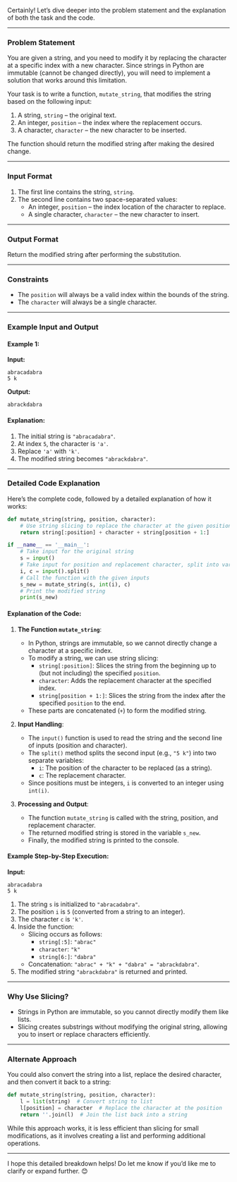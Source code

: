 Certainly! Let’s dive deeper into the problem statement and the explanation of both the task and the code.

---

### **Problem Statement**

You are given a string, and you need to modify it by replacing the character at a specific index with a new character. Since strings in Python are immutable (cannot be changed directly), you will need to implement a solution that works around this limitation.

Your task is to write a function, `mutate_string`, that modifies the string based on the following input:
1. A string, `string` – the original text.
2. An integer, `position` – the index where the replacement occurs.
3. A character, `character` – the new character to be inserted.

The function should return the modified string after making the desired change.

---

### **Input Format**
1. The first line contains the string, `string`.
2. The second line contains two space-separated values:
   - An integer, `position` – the index location of the character to replace.
   - A single character, `character` – the new character to insert.

---

### **Output Format**
Return the modified string after performing the substitution.

---

### **Constraints**
- The `position` will always be a valid index within the bounds of the string.
- The `character` will always be a single character.

---

### **Example Input and Output**

#### Example 1:
**Input:**
```
abracadabra
5 k
```

**Output:**
```
abrackdabra
```

#### Explanation:
1. The initial string is `"abracadabra"`.
2. At index `5`, the character is `'a'`.
3. Replace `'a'` with `'k'`.
4. The modified string becomes `"abrackdabra"`.

---

### **Detailed Code Explanation**

Here’s the complete code, followed by a detailed explanation of how it works:

```python
def mutate_string(string, position, character):
    # Use string slicing to replace the character at the given position
    return string[:position] + character + string[position + 1:]

if __name__ == '__main__':
    # Take input for the original string
    s = input()
    # Take input for position and replacement character, split into variables
    i, c = input().split()
    # Call the function with the given inputs
    s_new = mutate_string(s, int(i), c)
    # Print the modified string
    print(s_new)
```

#### Explanation of the Code:
1. **The Function `mutate_string`**:
   - In Python, strings are immutable, so we cannot directly change a character at a specific index.
   - To modify a string, we can use string slicing:
     - `string[:position]`: Slices the string from the beginning up to (but not including) the specified `position`.
     - `character`: Adds the replacement character at the specified index.
     - `string[position + 1:]`: Slices the string from the index after the specified `position` to the end.
   - These parts are concatenated (`+`) to form the modified string.

2. **Input Handling**:
   - The `input()` function is used to read the string and the second line of inputs (position and character).
   - The `split()` method splits the second input (e.g., `"5 k"`) into two separate variables:
     - `i`: The position of the character to be replaced (as a string).
     - `c`: The replacement character.
   - Since positions must be integers, `i` is converted to an integer using `int(i)`.

3. **Processing and Output**:
   - The function `mutate_string` is called with the string, position, and replacement character.
   - The returned modified string is stored in the variable `s_new`.
   - Finally, the modified string is printed to the console.

#### Example Step-by-Step Execution:
**Input:**
```
abracadabra
5 k
```

1. The string `s` is initialized to `"abracadabra"`.
2. The position `i` is `5` (converted from a string to an integer).
3. The character `c` is `'k'`.
4. Inside the function:
   - Slicing occurs as follows:
     - `string[:5]`: `"abrac"`
     - `character`: `"k"`
     - `string[6:]`: `"dabra"`
   - Concatenation: `"abrac" + "k" + "dabra" = "abrackdabra"`.
5. The modified string `"abrackdabra"` is returned and printed.

---

### **Why Use Slicing?**
- Strings in Python are immutable, so you cannot directly modify them like lists.
- Slicing creates substrings without modifying the original string, allowing you to insert or replace characters efficiently.

---

### **Alternate Approach**
You could also convert the string into a list, replace the desired character, and then convert it back to a string:
```python
def mutate_string(string, position, character):
    l = list(string)  # Convert string to list
    l[position] = character  # Replace the character at the position
    return ''.join(l)  # Join the list back into a string
```

While this approach works, it is less efficient than slicing for small modifications, as it involves creating a list and performing additional operations.

---

I hope this detailed breakdown helps! Do let me know if you’d like me to clarify or expand further. 😊
